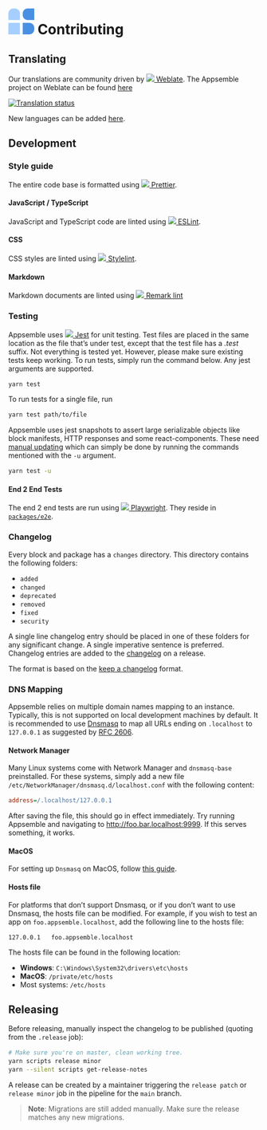 # ![](config/assets/logo.svg) Contributing

## Translating

Our translations are community driven by
[![](https://hosted.weblate.org/static/logo-16.png) Weblate](https://weblate.org). The Appsemble
project on Weblate can be found [here](https://hosted.weblate.org/engage/appsemble)

[![Translation status](https://hosted.weblate.org/widgets/appsemble/-/appsemble/multi-auto.svg 'Translation status')](https://hosted.weblate.org/engage/appsemble/)

New languages can be added [here](https://hosted.weblate.org/projects/appsemble/appsemble/).

## Development

### Style guide

The entire code base is formatted using
[![](https://avatars.githubusercontent.com/u/25822731?s=16) Prettier](https://prettier.io).

#### JavaScript / TypeScript

JavaScript and TypeScript code are linted using
[![](https://avatars.githubusercontent.com/u/6019716?s=16) ESLint](https://eslint.org).

#### CSS

CSS styles are linted using
[![](https://avatars.githubusercontent.com/u/10076935?s=16) Stylelint](https://stylelint.io).

#### Markdown

Markdown documents are linted using
[![](https://avatars.githubusercontent.com/u/16309564?s=16) Remark lint](https://github.com/remarkjs/remark-lint)

### Testing

Appsemble uses [![](https://jestjs.io/img/favicon/favicon-16x16.png) Jest](https://jestjs.io) for
unit testing. Test files are placed in the same location as the file that’s under test, except that
the test file has a _.test_ suffix. Not everything is tested yet. However, please make sure existing
tests keep working. To run tests, simply run the command below. Any jest arguments are supported.

```sh
yarn test
```

To run tests for a single file, run

```sh
yarn test path/to/file
```

Appsemble uses jest snapshots to assert large serializable objects like block manifests, HTTP
responses and some react-components. These need
[manual updating](https://jestjs.io/docs/snapshot-testing#are-snapshots-written-automatically-on-continuous-integration-ci-systems)
which can simply be done by running the commands mentioned with the `-u` argument.

```sh
yarn test -u
```

#### End 2 End Tests

The end 2 end tests are run using
[![](https://playwright.dev/img/playwright-logo.svg) Playwright](https://playwright.dev). They
reside in [`packages/e2e`](packages/e2e).

### Changelog

Every block and package has a `changes` directory. This directory contains the following folders:

- `added`
- `changed`
- `deprecated`
- `removed`
- `fixed`
- `security`

A single line changelog entry should be placed in one of these folders for any significant change. A
single imperative sentence is preferred. Changelog entries are added to the
[changelog](CHANGELOG.md) on a release.

The format is based on the [keep a changelog] format.

### DNS Mapping

Appsemble relies on multiple domain names mapping to an instance. Typically, this is not supported
on local development machines by default. It is recommended to use [Dnsmasq] to map all URLs ending
on `.localhost` to `127.0.0.1` as suggested by [RFC 2606].

#### Network Manager

Many Linux systems come with Network Manager and `dnsmasq-base` preinstalled. For these systems,
simply add a new file `/etc/NetworkManager/dnsmasq.d/localhost.conf` with the following content:

```ini
address=/.localhost/127.0.0.1
```

After saving the file, this should go in effect immediately. Try running Appsemble and navigating to
<http://foo.bar.localhost:9999>. If this serves something, it works.

#### MacOS

For setting up `Dnsmasq` on MacOS, follow
[this guide](https://medium.com/@kharysharpe/caf767157e43).

#### Hosts file

For platforms that don’t support Dnsmasq, or if you don’t want to use Dnsmasq, the hosts file can be
modified. For example, if you wish to test an app on `foo.appsemble.localhost`, add the following
line to the hosts file:

```
127.0.0.1	foo.appsemble.localhost
```

The hosts file can be found in the following location:

- **Windows**: `C:\Windows\System32\drivers\etc\hosts`
- **MacOS**: `/private/etc/hosts`
- Most systems: `/etc/hosts`

## Releasing

Before releasing, manually inspect the changelog to be published (quoting from the `.release` job):

```sh
# Make sure you're on master, clean working tree.
yarn scripts release minor
yarn --silent scripts get-release-notes
```

A release can be created by a maintainer triggering the `release patch` or `release minor` job in
the pipeline for the `main` branch.

> **Note**: Migrations are still added manually. Make sure the release matches any new migrations.

[dnsmasq]: http://www.thekelleys.org.uk/dnsmasq/doc.html
[keep a changelog]: https://keepachangelog.com/en/1.0.0
[rfc 2606]: https://tools.ietf.org/html/rfc2606
